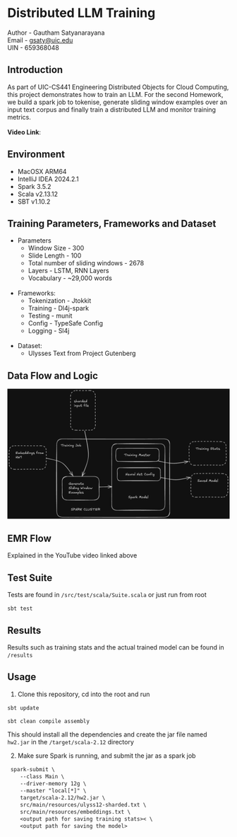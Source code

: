 # Distributed LLM Training

Author - Gautham Satyanarayana <br />
Email - gsaty@uic.edu <br />
UIN - 659368048

## Introduction
As part of UIC-CS441 Engineering Distributed Objects for Cloud Computing, 
this project demonstrates how to train an LLM. 
For the second Homework, we build a spark job to tokenise, generate sliding window examples over an input text corpus 
and finally train a distributed LLM and monitor training metrics. 
<br /><br />
<b>Video Link</b>: 

## Environment
- MacOSX ARM64
- IntelliJ IDEA 2024.2.1
- Spark 3.5.2
- Scala v2.13.12
- SBT v1.10.2

## Training Parameters, Frameworks and Dataset
- Parameters
  - Window Size - 300
  - Slide Length - 100
  - Total number of sliding windows - 2678
  - Layers - LSTM, RNN Layers
  - Vocabulary - ~29,000 words <br /><br />
- Frameworks:
  - Tokenization - Jtokkit
  - Training - Dl4j-spark
  - Testing - munit
  - Config - TypeSafe Config
  - Logging - Sl4j <br /><br />
- Dataset:
  - Ulysses Text from Project Gutenberg


## Data Flow and Logic
![data-flow.png](images/data-flow.png)

## EMR Flow
Explained in the YouTube video linked above

## Test Suite
Tests are found in `/src/test/scala/Suite.scala` or just run from root

```angular2html
sbt test
```

## Results
Results such as training stats and the actual trained model can be found in `/results`

## Usage
1. Clone this repository, cd into the root and run 
```angular2html
sbt update
```
```angular2html
sbt clean compile assembly
```
This should install all the dependencies and create the jar file named `hw2.jar` in the `/target/scala-2.12` directory

2. Make sure Spark is running, and submit the jar as a spark job
```
 spark-submit \
    --class Main \
    --driver-memory 12g \
    --master "local[*]" \
    target/scala-2.12/hw2.jar \
    src/main/resources/ulyss12-sharded.txt \
    src/main/resources/embeddings.txt \
    <output path for saving training stats>< \
    <output path for saving the model>

```